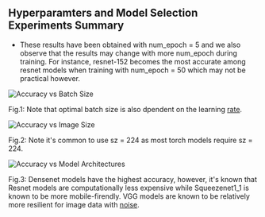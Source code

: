 
## Hyperparamters and Model Selection Experiments Summary


* These results have been obtained with num_epoch = 5 and we also observe that the results may change with more num_epoch during training. For instance, resnet-152 becomes the most accurate among resnet models when training with num_epoch = 50 which may not be practical however. 


![Accuracy vs Batch Size](https://github.com/fellowship/platform-demos3/blob/master/Burn/models/bs.png)

Fig.1: Note that optimal batch size is also dpendent on the learning [rate](https://miguel-data-sc.github.io/2017-11-05-first).


![Accuracy vs Image Size](https://github.com/fellowship/platform-demos3/blob/master/Burn/models/im-sz.png)

Fig.2: Note it's common to use sz = 224 as most torch models require sz = 224.


![Accuracy vs Model Architectures](https://github.com/fellowship/platform-demos3/blob/master/Burn/models/models-comparison.png)

Fig.3: Densenet models have the highest accuracy, however, it's known that Resnet models are computationally less expensive while Squeezenet1_1 is known to be more mobile-firendly. VGG models are known to be relatively more resilient for image data with [noise](arxiv.org/abs/1604.04004).
